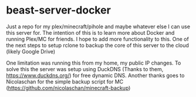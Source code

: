 # beast-server-docker
Just a repo for my plex/minecraft/pihole and maybe whatever else I can use this server for.
The intention of this is to learn more about Docker and running Plex/MC for friends.
I hope to add more functionality to this. One of the next steps to setup rclone to backup the core of this server to the cloud (likely Google Drive)


One limitation was running this from my home, my public IP changes. To solve this the server was setup using DuckDNS (Thanks to them, https://www.duckdns.org/) for free dynamic DNS.
Another thanks goes to Nicolaschan for the simple backup script for MC (https://github.com/nicolaschan/minecraft-backup)
